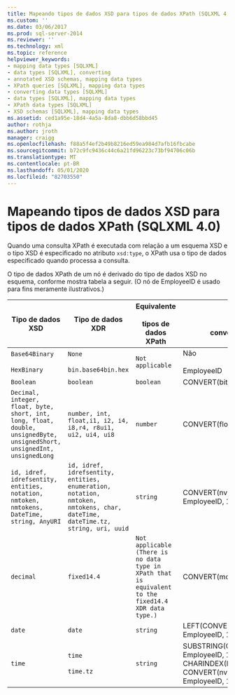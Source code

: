 ```yaml
---
title: Mapeando tipos de dados XSD para tipos de dados XPath (SQLXML 4,0) | Microsoft Docs
ms.custom: ''
ms.date: 03/06/2017
ms.prod: sql-server-2014
ms.reviewer: ''
ms.technology: xml
ms.topic: reference
helpviewer_keywords:
- mapping data types [SQLXML]
- data types [SQLXML], converting
- annotated XSD schemas, mapping data types
- XPath queries [SQLXML], mapping data types
- converting data types [SQLXML]
- data types [SQLXML], mapping data types
- XPath data types [SQLXML]
- XSD schemas [SQLXML], mapping data types
ms.assetid: ced1a95e-18d4-4a5a-8da8-dbb6d58bbd45
author: rothja
ms.author: jroth
manager: craigg
ms.openlocfilehash: f88a5f4ef2b49b8216ed59ea984d7afb16fbcabe
ms.sourcegitcommit: b72c9fc9436c44c6a21fd96223c73bf94706c06b
ms.translationtype: MT
ms.contentlocale: pt-BR
ms.lasthandoff: 05/01/2020
ms.locfileid: "82703550"
---
```

# <a name="mapping-xsd-data-types-to-xpath-data-types-sqlxml-40"></a>Mapeando tipos de dados XSD para tipos de dados XPath (SQLXML 4.0)
  Quando uma consulta XPath é executada com relação a um esquema XSD e o tipo XSD é especificado no atributo `xsd:type`, o XPath usa o tipo de dados especificado quando processa a consulta.  
  
 O tipo de dados XPath de um nó é derivado do tipo de dados XSD no esquema, conforme mostra tabela a seguir. (O nó de EmployeeID é usado para fins meramente ilustrativos.)  
  
|Tipo de dados XSD|Tipo de dados XDR|Equivalente<br /><br /> tipos de dados XPath|SQL Server<br /><br /> conversão que é usada|  
|-------------------|-------------------|------------------------------------|--------------------------------------------|  
|`Base64Binary`<br /><br /> `HexBinary`|`None`<br /><br /> `bin.base64bin.hex`|`Not applicable`|Não<br /><br /> EmployeeID|  
|`Boolean`|`boolean`|`boolean`|CONVERT(bit, EmployeeID)|  
|`Decimal, integer, float, byte, short, int, long, float, double, unsignedByte, unsignedShort, unsignedInt, unsignedLong`|`number, int, float,i1, i2, i4, i8,r4, r8ui1, ui2, ui4, ui8`|`number`|CONVERT(float(53), EmployeeID)|  
|`id, idref, idrefsentity, entities, notation, nmtoken, nmtokens, DateTime, string, AnyURI`|`id, idref, idrefsentity, entities, enumeration, notation, nmtoken, nmtokens, char, dateTime, dateTime.tz, string, uri, uuid`|`string`|CONVERT(nvarchar(4000), EmployeeID, 126)|  
|`decimal`|`fixed14.4`|`Not applicable (There is no data type in XPath that is equivalent to the fixed14.4 XDR data type.)`|CONVERT(money, EmployeeID)|  
|`date`|`date`|`string`|LEFT(CONVERT(nvarchar(4000), EmployeeID, 126), 10)|  
|`time`|`time`<br /><br /> `time.tz`|`string`|SUBSTRING(CONVERT(nvarchar(4000), EmployeeID, 126), 1 + CHARINDEX(N'T', CONVERT(nvarchar(4000), EmployeeID, 126)), 24)|  
  
  
